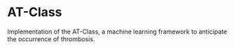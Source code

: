 # AT-Class
Implementation of the AT-Class, a machine learning framework to anticipate the occurrence of thrombosis.

